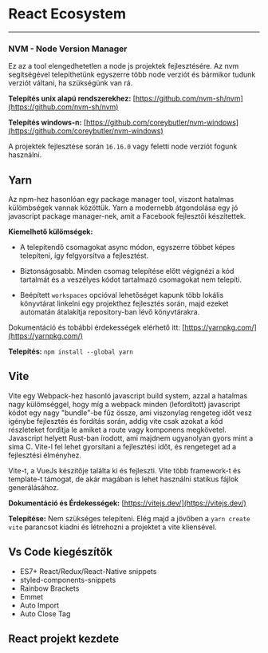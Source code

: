 # React Ecosystem
---

### NVM - Node Version Manager
Ez az a tool elengedhetetlen a node js projektek fejlesztésére. Az nvm segítségével telepíthetünk egyszerre több node verziót és bármikor tudunk verziót váltani, ha szükségünk van rá.

**Telepítés unix alapú rendszerekhez:**
[https://github.com/nvm-sh/nvm](https://github.com/nvm-sh/nvm)

**Telepítés windows-n:**
[https://github.com/coreybutler/nvm-windows](https://github.com/coreybutler/nvm-windows)

A projektek fejlesztése során `16.16.0` vagy feletti node verziót fogunk használni.

## Yarn
Az npm-hez hasonlóan egy package manager tool, viszont hatalmas külömbségek vannak közöttük. Yarn a modernebb átgondolása egy jó javascript package manager-nek, amit a Facebook fejlesztői készítettek.

**Kiemelhető külömségek:**

- A telepítendő csomagokat async módon, egyszerre többet képes telepíteni, így felgyorsítva a fejlesztést.

- Biztonságosabb. Minden csomag telepítése előtt végignézi a kód tartalmát és a veszélyes kódot tartalmazó csomagokat nem telepíti.

- Beépített `workspaces` opcióval lehetőséget kapunk több lokális könyvtárat linkelni egy projekthez fejlesztés során, majd ezeket automatán átalakítja repository-ban lévő könyvtárakra.


Dokumentáció és tobábbi érdekességek elérhető itt: [https://yarnpkg.com/](https://yarnpkg.com/)

**Telepítés:** `npm install --global yarn`

## Vite
Vite egy Webpack-hez hasonló javascript build system, azzal a hatalmas nagy külömséggel, hogy míg a webpack minden (lefordított) javascript kódot egy nagy "bundle"-be fűz össze, ami viszonylag rengeteg időt vesz igénybe fejlesztés és fordítás során, addig vite csak azokat a kód részleteket fordítja le amiket a route vagy komponens megkövetel. Javascript helyett Rust-ban írodott, ami majdnem ugyanolyan gyors mint a sima C. Vite-l fel lehet gyorsítani a fejlesztési időt, és rengeteget ad a fejlesztési élményhez.

Vite-t, a VueJs készítője találta ki és fejleszti. Vite több framework-t és template-t támogat, de akár magában is lehet használni statikus fájlok generálásához.

**Dokumentáció és Érdekességek:** [https://vitejs.dev/](https://vitejs.dev/)

**Telepítése:** Nem szükséges telepíteni. Elég majd a jövőben a `yarn create vite` parancsot kiadni és létrehozni a projektet a vite kliensével.

## Vs Code kiegészítők

- ES7+ React/Redux/React-Native snippets
- styled-components-snippets
- Rainbow Brackets
- Emmet
- Auto Import
- Auto Close Tag

## React projekt kezdete